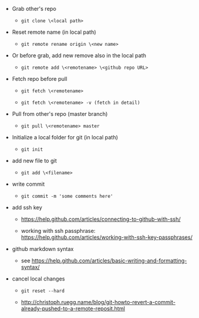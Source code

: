 + Grab other's repo

	- `git clone \<local path>`

+ Reset remote name (in local path)

	- `git remote rename origin \<new name>`

+ Or before grab, add new remove also in the local path

	- `git remote add \<remotename> \<github repo URL>`

+ Fetch repo before pull

	- `git fetch \<remotename>`

	- `git fetch \<remotename> -v (fetch in detail)`

+ Pull from other's repo (master branch)
	
	- `git pull \<remotename> master`

+ Initialize a local folder for git (in local path)
	
	- `git init`

+ add new file to git

	- `git add \<filename>`

+ write commit

	- `git commit -m 'some comments here'`

+ add ssh key

	- <https://help.github.com/articles/connecting-to-github-with-ssh/>

	- working with ssh passphrase: <https://help.github.com/articles/working-with-ssh-key-passphrases/>

+ github markdown syntax

	- see <https://help.github.com/articles/basic-writing-and-formatting-syntax/>

+ cancel local changes
	
	- `git reset --hard`

	- <http://christoph.ruegg.name/blog/git-howto-revert-a-commit-already-pushed-to-a-remote-reposit.html>
